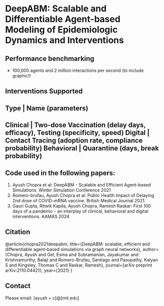 # DeepABM: Scalable and Differentiable Agent-based Modeling of Epidemiologic Dynamics and Interventions

## Performance benchmarking
- 100,000 agents and 2 million interactions per second (to include graphic!)

## Interventions Supported
Type | Name (parameters)
-----------------------
Clinical | Two-dose Vaccination (delay days, efficacy), Testing (specificity, speed)
Digital | Contact Tracing (adoption rate, compliance probability)
Behavioral | Quarantine (days, break probability)
----------------------

## Code used in the following papers:
1. Ayush Chopra et al: DeepABM - Scalable and Efficient Agent-based Simulations. Winter Simulation Conference 2021
2. Romero-brufau, Ayush Chopra et al: Public Health Impact of Delaying 2nd dose of COVID-mRNA vaccine. British Medical Journal 2021.
3. Gauri Gupta, Ritwik Kapila, Ayush Chopra, Ramesh Raskar: First 100 days of a pandemic - an interplay of clinical, behavioral and digital interventions. AAMAS 2024

## Citation
@article{chopra2021deepabm,
  title={DeepABM: scalable, efficient and differentiable agent-based simulations via graph neural networks},
  author={Chopra, Ayush and Gel, Esma and Subramanian, Jayakumar and Krishnamurthy, Balaji and Romero-Brufau, Santiago and Pasupathy, Kalyan S and Kingsley, Thomas C and Raskar, Ramesh},
  journal={arXiv preprint arXiv:2110.04421},
  year={2021}
}

## Contact
Please email: [ayush + c]@[mit.edu]

